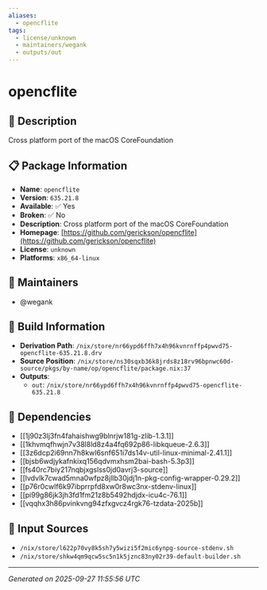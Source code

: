 ```yaml
---
aliases:
  - opencflite
tags:
  - license/unknown
  - maintainers/wegank
  - outputs/out
---
```


# opencflite

## 📝 Description

Cross platform port of the macOS CoreFoundation

## 📋 Package Information

- **Name**: `opencflite`
- **Version**: `635.21.8`
- **Available**: ✅ Yes
- **Broken**: ✅ No
- **Description**: Cross platform port of the macOS CoreFoundation
- **Homepage**: [https://github.com/gerickson/opencflite](https://github.com/gerickson/opencflite)
- **License**: `unknown`
- **Platforms**: `x86_64-linux`
## 👥 Maintainers

- @wegank


## 🔧 Build Information

- **Derivation Path**: `/nix/store/nr66ypd6ffh7x4h96kvnrnffp4pwvd75-opencflite-635.21.8.drv`
- **Source Position**: `/nix/store/ns30sqxb36k8jrds8z18rv96bpnwc60d-source/pkgs/by-name/op/opencflite/package.nix:37`
- **Outputs**:
  - `out`:  `/nix/store/nr66ypd6ffh7x4h96kvnrnffp4pwvd75-opencflite-635.21.8`

## 🔗 Dependencies

- [[1j90z3lj3fn4fahaishwg9blnrjw181g-zlib-1.3.1]]
- [[1khvmqfhwjn7v38l8ld8z4a4fq692p86-libkqueue-2.6.3]]
- [[3z6dcp2i69nn7h8kwl6snf651i7ds14v-util-linux-minimal-2.41.1]]
- [[bjsb6wdjykafnkixq156qdvmxhsm2bai-bash-5.3p3]]
- [[fs40rc7biy217nqbjxgslss0jd0avrj3-source]]
- [[lvdvlk7cwad5mna0wfpz8jllb30jdj1n-pkg-config-wrapper-0.29.2]]
- [[p76r0cwlf6k97ibprrpfd8xw0r8wc3nx-stdenv-linux]]
- [[pi99g86jk3jh3fd1fm21z8b5492hdjdx-icu4c-76.1]]
- [[vqqhx3h86pvinkvng94zfxgvcz4rgk76-tzdata-2025b]]

## 📁 Input Sources

- `/nix/store/l622p70vy8k5sh7y5wizi5f2mic6ynpg-source-stdenv.sh`
- `/nix/store/shkw4qm9qcw5sc5n1k5jznc83ny02r39-default-builder.sh`

---
*Generated on 2025-09-27 11:55:56 UTC*
